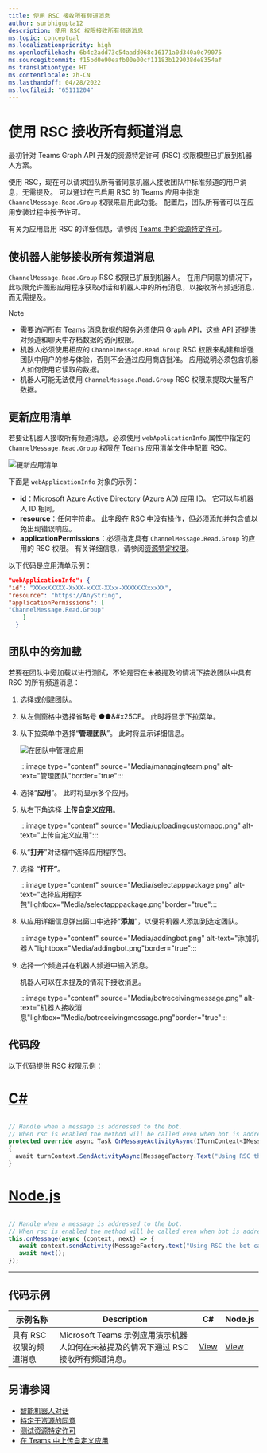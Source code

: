 ```yaml
---
title: 使用 RSC 接收所有频道消息
author: surbhigupta12
description: 使用 RSC 权限接收所有频道消息
ms.topic: conceptual
ms.localizationpriority: high
ms.openlocfilehash: 6b4c2add73c54aadd068c16171a0d340a0c79075
ms.sourcegitcommit: f15bd0e90eafb00e00cf11183b129038de8354af
ms.translationtype: HT
ms.contentlocale: zh-CN
ms.lasthandoff: 04/28/2022
ms.locfileid: "65111204"
---
```

# <a name="receive-all-channel-messages-with-rsc"></a>使用 RSC 接收所有频道消息

最初针对 Teams Graph API 开发的资源特定许可 (RSC) 权限模型已扩展到机器人方案。

使用 RSC，现在可以请求团队所有者同意机器人接收团队中标准频道的用户消息，无需提及。 可以通过在已启用 RSC 的 Teams 应用中指定 `ChannelMessage.Read.Group` 权限来启用此功能。 配置后，团队所有者可以在应用安装过程中授予许可。

有关为应用启用 RSC 的详细信息，请参阅 [Teams 中的资源特定许可](/microsoftteams/platform/graph-api/rsc/resource-specific-consent#update-your-teams-app-manifest)。

## <a name="enable-bots-to-receive-all-channel-messages"></a>使机器人能够接收所有频道消息

`ChannelMessage.Read.Group` RSC 权限已扩展到机器人。 在用户同意的情况下，此权限允许图形应用程序获取对话和机器人中的所有消息，以接收所有频道消息，而无需提及。

> [!NOTE]
>
> * 需要访问所有 Teams 消息数据的服务必须使用 Graph API，这些 API 还提供对频道和聊天中存档数据的访问权限。
> * 机器人必须使用相应的 `ChannelMessage.Read.Group` RSC 权限来构建和增强团队中用户的参与体验，否则不会通过应用商店批准。 应用说明必须包含机器人如何使用它读取的数据。
> * 机器人可能无法使用 `ChannelMessage.Read.Group` RSC 权限来提取大量客户数据。

## <a name="update-app-manifest"></a>更新应用清单

若要让机器人接收所有频道消息，必须使用 `webApplicationInfo` 属性中指定的 `ChannelMessage.Read.Group` 权限在 Teams 应用清单文件中配置 RSC。

![更新应用清单](~/bots/how-to/conversations/Media/appmanifest.png)


下面是 `webApplicationInfo` 对象的示例：

* **id**：Microsoft Azure Active Directory (Azure AD) 应用 ID。 它可以与机器人 ID 相同。
* **resource**：任何字符串。 此字段在 RSC 中没有操作，但必须添加并包含值以免出现错误响应。
* **applicationPermissions**：必须指定具有 `ChannelMessage.Read.Group` 的应用的 RSC 权限。 有关详细信息，请参阅[资源特定权限](/microsoftteams/platform/graph-api/rsc/resource-specific-consent#resource-specific-permissions)。

以下代码是应用清单示例：

```json
"webApplicationInfo": {
"id": "XXxxXXXXX-XxXX-xXXX-XXxx-XXXXXXXxxxXX",
"resource": "https://AnyString",
"applicationPermissions": [
"ChannelMessage.Read.Group"
    ]
  }
```

## <a name="sideload-in-a-team"></a>团队中的旁加载

若要在团队中旁加载以进行测试，不论是否在未被提及的情况下接收团队中具有 RSC 的所有频道消息：

1. 选择或创建团队。
1. 从左侧窗格中选择省略号 &#x25CF;&#x25CF;&#x25CF。 此时将显示下拉菜单。
1. 从下拉菜单中选择“**管理团队**”。 此时将显示详细信息。

   ![在团队中管理应用](~/bots/how-to/conversations/Media/managingteam.png)

      :::image type="content" source="Media/managingteam.png" alt-text="管理团队"border="true":::

1. 选择“**应用**”。 此时将显示多个应用。
1. 从右下角选择 **上传自定义应用**。

      :::image type="content" source="Media/uploadingcustomapp.png" alt-text="上传自定义应用":::
  
1. 从“**打开**”对话框中选择应用程序包。
1. 选择 **“打开”**。

      :::image type="content" source="Media/selectapppackage.png" alt-text="选择应用程序包"lightbox="Media/selectapppackage.png"border="true":::

1. 从应用详细信息弹出窗口中选择“**添加**”，以便将机器人添加到选定团队。

      :::image type="content" source="Media/addingbot.png" alt-text="添加机器人"lightbox="Media/addingbot.png"border="true":::

1. 选择一个频道并在机器人频道中输入消息。

    机器人可以在未提及的情况下接收消息。

      :::image type="content" source="Media/botreceivingmessage.png" alt-text="机器人接收消息"lightbox="Media/botreceivingmessage.png"border="true":::

## <a name="code-snippets"></a>代码段

以下代码提供 RSC 权限示例：

# <a name="c"></a>[C#](#tab/dotnet)

```csharp

// Handle when a message is addressed to the bot. 
// When rsc is enabled the method will be called even when bot is addressed without being @mentioned
protected override async Task OnMessageActivityAsync(ITurnContext<IMessageActivity> turnContext, CancellationToken cancellationToken)
{
  await turnContext.SendActivityAsync(MessageFactory.Text("Using RSC the bot can recieve messages across channels in team without being @mentioned."));
}
```

# <a name="nodejs"></a>[Node.js](#tab/nodejs)

```javascript

// Handle when a message is addressed to the bot. 
// When rsc is enabled the method will be called even when bot is addressed without being @mentioned
this.onMessage(async (context, next) => {
   await context.sendActivity(MessageFactory.text("Using RSC the bot can recieve messages across channles in team without being @mentioned."))
   await next();
});
```

---

## <a name="code-sample"></a>代码示例

| 示例名称 | Description | C# |Node.js|
|-------------|-------------|------|----|
|具有 RSC 权限的频道消息| Microsoft Teams 示例应用演示机器人如何在未被提及的情况下通过 RSC 接收所有频道消息。| [View](https://github.com/OfficeDev/Microsoft-Teams-Samples/tree/main/samples/bot-receive-channel-messages-withRSC/csharp) | [View](https://github.com/OfficeDev/Microsoft-Teams-Samples/tree/main/samples/bot-receive-channel-messages-withRSC/nodejs) |

## <a name="see-also"></a>另请参阅

* [智能机器人对话](/microsoftteams/platform/bots/how-to/conversations/conversation-basics)
* [特定于资源的同意](/microsoftteams/resource-specific-consent)
* [测试资源特定许可](/microsoftteams/platform/graph-api/rsc/test-resource-specific-consent)
* [在 Teams 中上传自定义应用](~/concepts/deploy-and-publish/apps-upload.md)
